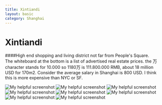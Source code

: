 ```yaml
---
title: Xintiandi
layout: basic
category: Shanghai
---
```



Xintiandi
=========

####High end shopping and living district not far from People's Square. The whiteboard at the bottom is a list of advertised real estate prices. the 万 character stands for 10.000 so 1180万 is 111.800.000 RMB, about 18 million USD for 170m2. Consider the average salary in Shanghai is 800 USD. I think this is more expensive than NYC or SF.

![My helpful screenshot](http://res.cloudinary.com/djfwqxjdx/image/upload/v1412663238/IMG_6473_ogwk54.jpg)
![My helpful screenshot](http://res.cloudinary.com/djfwqxjdx/image/upload/v1412664281/IMG_6465_pnjkpj.jpg)
![My helpful screenshot](http://res.cloudinary.com/djfwqxjdx/image/upload/v1412663243/IMG_6468_l35cuy.jpg)
![My helpful screenshot](http://res.cloudinary.com/djfwqxjdx/image/upload/v1412663221/IMG_6464_b2lf59.jpg)
![My helpful screenshot](http://res.cloudinary.com/djfwqxjdx/image/upload/v1412663247/IMG_6457_ps8tj1.jpg)
![My helpful screenshot](http://res.cloudinary.com/djfwqxjdx/image/upload/v1412663207/IMG_6444_gn2dt8.jpg)
![My helpful screenshot](http://res.cloudinary.com/djfwqxjdx/image/upload/v1412663291/IMG_6491_vlwous.jpg)
![My helpful screenshot](http://res.cloudinary.com/djfwqxjdx/image/upload/v1412663248/IMG_6454_u2itlp.jpg)




